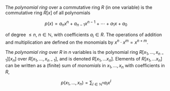 The *polynomial ring* over a commutative ring $R$ (in one variable) is the commutative ring $R[x]$ of all polynomials

$$
p(x) = a_n x^n + a_{n-1} x^{n-1} + \cdots + a_1 x + a_0
$$

of degree $\leq n$, $n \in \mathbb{N}$, with coefficients $a_i \in R$. The operations of addition and multiplication are defined on the monomials by $x^n \cdot x^m = x^{n+m}$.

The *polynomial ring* over $R$ in $n$ variables is the polynomial ring $R[x_1, \ldots, x_{n-1}][x_n]$ over $R[x_1, \ldots, x_{n-1}]$, and is denoted $R[x_1, \ldots x_n]$. Elements of $R[x_1, \ldots x_n]$ can be written as a (finite) sum of *monomials* in $x_1, \ldots, x_n$ with coefficients in $R$,

$$
p(x_1, \ldots, x_n) = \sum_{I \in \mathbb{N}^n} a_{I} x^I
$$
